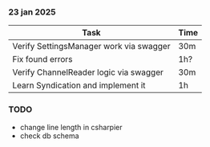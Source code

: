 ### 23 jan 2025

| Task                                    | Time |
|-----------------------------------------|------|
| Verify SettingsManager work via swagger | 30m  |
| Fix found errors                        | 1h?  |
| Verify ChannelReader logic via swagger  | 30m  |
| Learn Syndication and implement it      | 1h   |

### TODO

- change line length in csharpier
- check db schema